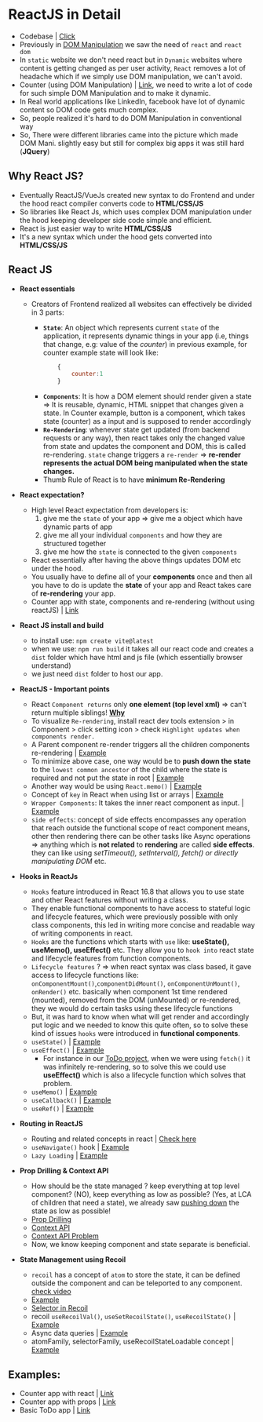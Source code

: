 # ReactJS in Detail

- Codebase | [Click](https://github.com/princebansal7/Web-Development-Concepts/tree/main/react-js)
- Previously in [DOM Manipulation](https://github.com/princebansal7/Web-Development-Concepts/blob/main/dom-manipulation/03.todo.html) we saw the need of `react` and `react dom`
- In `static` website we don't need react but in `Dynamic` websites where content is getting changed as per user activity, `React` removes a lot of headache which if we simply use DOM manipulation, we can't avoid.
- Counter (using DOM Manipulation) | [Link](https://github.com/princebansal7/Web-Development-Concepts/blob/main/react-js/01.counter-with-dom/counter.html), we need to write a lot of code for such simple DOM Manipulation and to make it dynamic.
- In Real world applications like LinkedIn, facebook have lot of dynamic content so DOM code gets much complex.
- So, people realized it's hard to do DOM Manipulation in conventional way
- So, There were different libraries came into the picture which made DOM Mani. slightly easy but still for complex big apps it was still hard (**JQuery**)

## Why React JS?

- Eventually ReactJS/VueJs created new syntax to do Frontend and under the hood react compiler converts code to **HTML/CSS/JS**
- So libraries like React Js, which uses complex DOM manipulation under the hood keeping developer side code simple and efficient.
- React is just easier way to write **HTML/CSS/JS**
- It's a new syntax which under the hood gets converted into **HTML/CSS/JS**
  
## React JS

- **React essentials**
  - Creators of Frontend realized all websites can effectively be divided in 3 parts:
  
    - **`State`**: An object which represents current `state` of the application, it represents dynamic things in your app (i.e, things that change, e.g: value of the *counter*) in previous example, for counter example state will look like:
      ```js
          {
              counter:1
          }
      ```
    - **`Components`**: It is how a DOM element should render given a state => It is reusable, dynamic, HTML snippet that changes given a state. In Counter example, button is a component, which takes state (counter) as a input and is supposed to render accordingly
    - **`Re-Rendering`**: whenever state get updated (from backend requests or any way), then react takes only the changed value from state and updates the component and DOM, this is called re-rendering. `state` change triggers a `re-render` => **re-render represents the actual DOM being manipulated when the state changes.**
    - Thumb Rule of React is to have **minimum Re-Rendering**
  
- **React expectation?**
  - High level React expectation from developers is: 
    1. give me the `state` of your app => give me a object which have dynamic parts of app
    2. give me all your individual `components` and how they are structured together
    3. give me how the `state` is connected to the given `components` 
  - React essentially after having the above things updates DOM etc under the hood.
  - You usually have to define all of your **components** once and then all you have to do is update the **state** of your app and React takes care of **re-rendering** your app.
  - Counter app with state, components and re-rendering (without using reactJS) | [Link](https://github.com/princebansal7/Web-Development-Concepts/blob/main/react-js/02.counter-state-component/counter-state-component.html)

- **React JS install and build**
  - to install use:  `npm create vite@latest`
  - when we use: `npm run build` it takes all our react code and creates a `dist` folder which have html and js file (which essentially browser understand)
  - we just need `dist` folder to host our app.
  
- **ReactJS - Important points**
  - React `Component returns` only **one element (top level xml)** => can't return multiple siblings! [**Why**](https://github.com/princebansal7/Web-Development-Concepts/tree/main/react-js/06.react-experiments#readme)
  - To visualize `Re-rendering`, install react dev tools extension > in Component > click setting icon > check `Highlight updates when components render.`
  - A Parent component re-render triggers all the children components re-rendering | [Example](https://github.com/princebansal7/Web-Development-Concepts/blob/main/react-js/06.react-experiments/src/App.jsx)
  - To minimize above case, one way would be to **push down the state** to the `lowest common ancestor` of the child where the state is required and not put the state in root | [Example](https://github.com/princebansal7/Web-Development-Concepts/blob/main/react-js/07.react-minimize-renders/README.md)
  - Another way would be using `React.memo()` | [Example](https://github.com/princebansal7/Web-Development-Concepts/tree/main/react-js/08.react-minimize-renders-memo#how-can-we-minimize-this-re-rendering-behavior-parent-to-child)
  - Concept of `key` in React when using list or arrays | [Example](https://github.com/princebansal7/Web-Development-Concepts/tree/main/react-js/09.react-keys-with-todo#readme)
  - `Wrapper Components`: It takes the inner react component as input. | [Example](https://github.com/princebansal7/Web-Development-Concepts/tree/main/react-js/10.react-wrapper-component#readme)
  - `side effects`: concept of side effects encompasses any operation that reach outside the functional scope of react component means, other then rendering there can be other tasks like Async operations => anything which is **not related** to **rendering** are called **side effects**. they can like using *setTimeout(), setInterval(), fetch() or directly manipulating DOM* etc.
  
- **Hooks in ReactJs**
  - `Hooks` feature introduced in React 16.8 that allows you to use state and other React features without writing a class.
  - They enable functional components to have access to stateful logic and lifecycle features, which were previously possible with only class components, this led in writing more concise and readable way of writing components in react.
  - `Hooks` are the functions which starts with `use` like: **useState(), useMemo(), useEffect()** etc. They allow you to `hook into` react state and lifecycle features from function components.
  - `Lifecycle features` ? => when react syntax was class based, it gave access to lifecycle functions like: `onComponentMount()`,`componentDidMount()`, `onComponentUnMount()`, `onRender()` etc. basically when component 1st time rendered (mounted), removed from the DOM (unMounted) or re-rendered, they we would do certain tasks using these lifecycle functions
  - But, it was hard to know when what will get render and accordingly put logic and we needed to know this quite often, so to solve these kind of issues `hooks` were introduced in **functional components**.
  - `useState()` | [Example](https://github.com/princebansal7/Web-Development-Concepts/tree/main/react-js/03.react-counter-app#readme)
  - `useEffect()` | [Example](https://github.com/princebansal7/Web-Development-Concepts/tree/main/react-js/11.react-todo-useEffect#readme)
    - For instance in our [ToDo project](https://github.com/princebansal7/Web-Development-Concepts/blob/main/projects/03-todo-app/frontend/src/App.jsx), when we were using `fetch()` it was infinitely re-rendering, so to solve this we could use **useEffect()** which is also a lifecycle function which solves that problem.
  - `useMemo()` | [Example](https://github.com/princebansal7/Web-Development-Concepts/tree/main/react-js/13.react-useMemo#readme)
  - `useCallback()` | [Example](https://github.com/princebansal7/Web-Development-Concepts/tree/main/react-js/14.react-useCallback#readme)
  - `useRef()` | [Example](https://github.com/princebansal7/Web-Development-Concepts/tree/main/react-js/15.react-useRef#useref-hook)

- **Routing in ReactJS**
  - Routing and related concepts in react | [Check here](https://github.com/princebansal7/Web-Development-Concepts/tree/main/react-js/17.react-routing#readme) 
  - `useNavigate()` hook | [Example](https://github.com/princebansal7/Web-Development-Concepts/tree/main/react-js/18.react-useNavigate#usenavigate-hook)
  - `Lazy Loading` | [Example](https://github.com/princebansal7/Web-Development-Concepts/tree/main/react-js/19.react-lazy-loading#readme)

- **Prop Drilling & Context API**
  - How should be the state managed ? keep everything at top level component? (NO), keep everything as low as possible? (Yes, at LCA of children that need a state), we already saw [pushing down](https://github.com/princebansal7/Web-Development-Concepts/tree/main/react-js/07.react-minimize-renders#readme) the state as low as possible!
  - [Prop Drilling](https://github.com/princebansal7/Web-Development-Concepts/tree/main/react-js/20.react-prop-drilling#prop-drilling)
  - [Context API](https://github.com/princebansal7/Web-Development-Concepts/tree/main/react-js/21.react-context-api#context-api)
  - [Context API Problem](https://github.com/princebansal7/Web-Development-Concepts/tree/main/react-js/22.react-context-api-drawback#context-api-shortcoming-and-drawbacks)
  - Now, we know keeping component and state separate is beneficial.

- **State Management using Recoil**
  - `recoil` has a concept of `atom` to store the state, it can be defined outside the component and can be teleported to any component. [check video](https://www.youtube.com/watch?v=_ISAA_Jt9kI) 
  - [Example](https://github.com/princebansal7/Web-Development-Concepts/tree/main/react-js/23.react-state-management-recoil#state-management-using-recoil)
  - [Selector in Recoil](https://github.com/princebansal7/Web-Development-Concepts/tree/main/react-js/24.react-recoil-selector#selector-in-recoil)
  - recoil `useRecoilVal()`, `useSetRecoilState()`, `useRecoilState()` | [Example](https://github.com/princebansal7/Web-Development-Concepts/blob/main/react-js/25.react-recoil-example/src/App.jsx)
  - Async data queries | [Example](https://github.com/princebansal7/Web-Development-Concepts/blob/main/react-js/26.react-recoil-async-queries/frontend/src/App.jsx)
  - atomFamily, selectorFamily, useRecoilStateLoadable concept  | [Example]()
 
## Examples:
  - Counter app with react | [Link](https://github.com/princebansal7/Web-Development-Concepts/tree/main/react-js/03.react-counter-app)
  - Counter app with props | [Link](https://github.com/princebansal7/Web-Development-Concepts/tree/main/react-js/04.react-counter-app-props)
  - Basic ToDo app | [Link](https://github.com/princebansal7/Web-Development-Concepts/tree/main/react-js/05.todo-basic-react)
